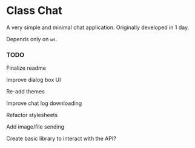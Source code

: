 # Class Chat

A very simple and minimal chat application. Originally developed in 1 day.

Depends only on `ws`.

### TODO

Finalize readme

Improve dialog box UI

Re-add themes

Improve chat log downloading

Refactor stylesheets

Add image/file sending

Create basic library to interact with the API?